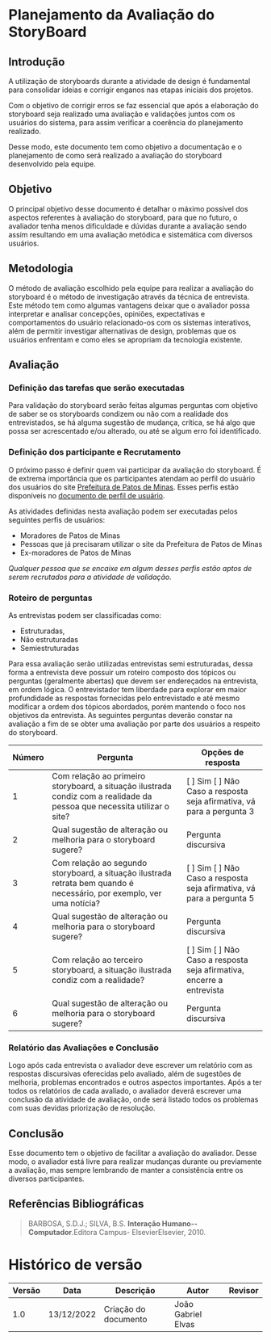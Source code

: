 # Planejamento da Avaliação do StoryBoard

## Introdução

A utilização de storyboards durante a atividade de design é fundamental para consolidar ideias e corrigir enganos nas etapas iniciais dos projetos.

Com o objetivo de corrigir erros se faz essencial que após a elaboração do storyboard seja realizado uma avaliação e validações juntos com os usuários do sistema, 
para assim verificar a coerência do planejamento realizado.

Desse modo, este documento tem como objetivo a documentação e o planejamento de como será realizado a avaliação do storyboard desenvolvido pela equipe.

## Objetivo

O principal objetivo desse documento é detalhar o máximo possível dos aspectos referentes à avaliação do storyboard, para que no futuro, o avaliador 
tenha menos dificuldade e dúvidas durante a avaliação sendo assim resultando em uma avaliação metódica e sistemática com diversos usuários.

## Metodologia

O método de avaliação escolhido pela equipe para realizar a avaliação do storyboard é o método de investigação através da técnica de entrevista. 
Este método tem como algumas vantagens deixar que o avaliador possa interpretar e analisar concepções, opiniões, expectativas e comportamentos do usuário 
relacionado-os com os sistemas interativos, além de permitir investigar alternativas de design, problemas que os usuários enfrentam 
e como eles se apropriam da tecnologia existente.

## Avaliação

### Definição das tarefas que serão executadas

Para validação do storyboard serão feitas algumas perguntas com objetivo de saber se os storyboards condizem ou não com a realidade dos entrevistados, 
se há alguma sugestão de mudança, crítica, se há algo que possa ser acrescentado e/ou alterado, ou até se algum erro foi identificado.

### Definição dos participante e Recrutamento

O próximo passo é definir quem vai participar da avaliação do storyboard.
É de extrema importância que os participantes atendam ao perfil do usuário dos usuários do site [Prefeitura de Patos de Minas](http://patosdeminas.mg.gov.br/home/). 
Esses perfis estão disponíveis no [documento de perfil de usuário](GitPage/docs/Analise_de_Requisitos/Perfil_de_Usuario.md).

As atividades definidas nesta avaliação podem ser executadas pelos seguintes perfis de usuários:

- Moradores de Patos de Minas
- Pessoas que já precisaram utilizar o site da Prefeitura de Patos de Minas
- Ex-moradores de Patos de Minas

*Qualquer pessoa que se encaixe em algum desses perfis estão aptos de serem recrutados para a atividade de validação.*

### Roteiro de perguntas

As entrevistas podem ser classificadas como:

- Estruturadas,
- Não estruturadas
- Semiestruturadas

 Para essa avaliação serão utilizadas entrevistas semi estruturadas, dessa forma a entrevista deve possuir um roteiro composto dos tópicos ou perguntas 
 (geralmente abertas) que devem ser endereçados na entrevista, em ordem lógica. O entrevistador tem liberdade para explorar em maior profundidade as 
 respostas fornecidas pelo entrevistado e até mesmo modificar a ordem dos tópicos abordados, porém mantendo o foco nos objetivos da entrevista. 
 As seguintes perguntas deverão constar na avaliação a fim de se obter uma avaliação por parte dos usuários a respeito do storyboard.

| Número | Pergunta                                                                                                                    | Opções de resposta                                                           |
| ------ | --------------------------------------------------------------------------------------------------------------------------- | ---------------------------------------------------------------------------- |
| 1      | Com relação ao primeiro storyboard, a situação ilustrada condiz com a realidade da pessoa que necessita utilizar o site?    | [ ] Sim [ ] Não<br> Caso a resposta seja afirmativa, vá para a pergunta 3    |
| 2      | Qual sugestão de alteração ou melhoria para o storyboard sugere?                                                            | Pergunta discursiva                                                          |
| 3      | Com relação ao segundo storyboard, a situação ilustrada retrata bem quando é necessário, por exemplo, ver uma notícia?      | [ ] Sim [ ] Não<br> Caso a resposta seja afirmativa, vá para a pergunta 5    |
| 4      | Qual sugestão de alteração ou melhoria para o storyboard sugere?                                                            | Pergunta discursiva                                                          |
| 5      | Com relação ao terceiro storyboard, a situação ilustrada condiz com a realidade?                                            | [ ] Sim [ ] Não<br> Caso a resposta seja afirmativa, encerre a entrevista    |
| 6      | Qual sugestão de alteração ou melhoria para o storyboard sugere?                                                            | Pergunta discursiva                                                          |

### Relatório das Avaliações e Conclusão

Logo após cada entrevista o avaliador deve escrever um relatório com as respostas discursivas oferecidas pelo avaliado, além de sugestões de melhoria, problemas 
encontrados e outros aspectos importantes.
Após a ter todos os relatórios de cada avaliado, o avaliador deverá escrever uma conclusão da atividade de avaliação, onde será listado todos os problemas
com suas devidas priorização de resolução.

## Conclusão

Esse documento tem o objetivo de facilitar a avaliação do avaliador. 
Desse modo, o avaliador está livre para realizar mudanças durante ou previamente a avaliação, mas sempre lembrando de manter a consistência entre os diversos 
participantes.

## Referências Bibliográficas

> BARBOSA, S.D.J.; SILVA, B.S. **Interação Humano--Computador**.Editora Campus- ElsevierElsevier, 2010.

# Histórico de versão

| Versão | Data       | Descrição                    | Autor              | Revisor             |
| ------ | ---------- | ---------------------------- | ------------------ | ------------------- |
| 1.0    | 13/12/2022 | Criação do documento         | João Gabriel Elvas |                     |



